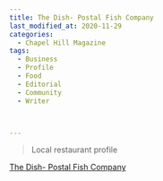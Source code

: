 ```yaml
---
title: The Dish- Postal Fish Company
last_modified_at: 2020-11-29
categories:
  - Chapel Hill Magazine
tags:
  - Business
  - Profile
  - Food
  - Editorial 
  - Community
  - Writer



---
```


> Local restaurant profile

[The Dish- Postal Fish Company](https://issuu.com/shannonmedia/docs/chhm_issuu_jf18/88)
